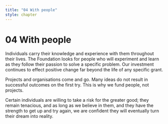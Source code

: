 ```yaml
---
title: "04 With people"
style: chapter
---
```


# 04 With people

Individuals carry their knowledge and experience with them throughout their lives. The Foundation looks for people who will experiment and learn as they follow their passion to solve a specific problem. Our investment continues to effect positive change far beyond the life of any specific grant.

Projects and organisations come and go. Many ideas do not result in successful outcomes on the first try. This is why we fund people, not projects.

Certain individuals are willing to take a risk for the greater good; they remain tenacious, and as long as we believe in them, and they have the strength to get up and try again, we are confident they will eventually turn their dream into reality.